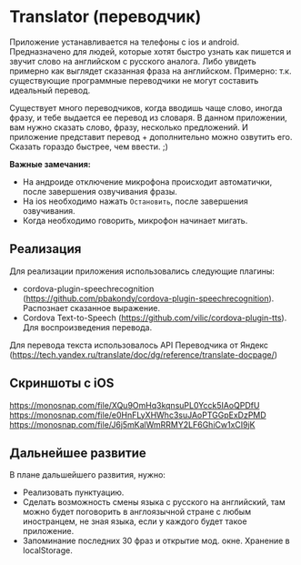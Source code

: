 # Translator (переводчик)

Приложение устанавливается на телефоны с ios и android. Предназначено для людей, которые хотят быстро узнать как пишется и звучит слово на английском с русского аналога. Либо увидеть примерно как выглядет сказанная фраза на английском. Примерно: т.к. существующие программные переводчики не могут составить идеальный перевод.

Существует много переводчиков, когда вводишь чаще слово, иногда фразу, и тебе выдается ее перевод из словаря. В данном приложении, вам нужно сказать слово, фразу, несколько предложений. И приложение представит перевод + дополнительно можно озвутить его. Сказать гораздо быстрее, чем ввести. ;)

**Важные замечания:**

* На андроиде отключение микрофона происходит автоматички, после завершения озвучивания фразы.
* На ios необходимо нажать `Остановить`, после завершения озвучивания.
* Когда необходимо говорить, микрофон начинает мигать.

## Реализация

Для реализации приложения использовались следующие плагины:

* cordova-plugin-speechrecognition (https://github.com/pbakondy/cordova-plugin-speechrecognition). Распознает сказанное выражение.
* Cordova Text-to-Speech (https://github.com/vilic/cordova-plugin-tts). Для воспроизведения перевода.

Для перевода текста использовалось API Переводчика от Яндекс (https://tech.yandex.ru/translate/doc/dg/reference/translate-docpage/)

## Скриншоты c iOS
https://monosnap.com/file/XQu9OmHq3kqnsuPL0Ycck5IAoQPDfU
https://monosnap.com/file/e0HnFLyXHWhc3suJAoPTGGpExDzPMD
https://monosnap.com/file/J6j5mKalWmRRMY2LF6GhiCw1xCI9jK

## Дальнейшее развитие

В плане дальшейшего развития, нужно:

* Реализовать пунктуацию.
* Сделать возможность смены языка с русского на английский, там можно будет поговорить в англоязычной стране с любым иностранцем, не зная языка, если у каждого будет такое приложение.
* Запоминание последних 30 фраз и открытие мод. окне. Хранение в localStorage.
